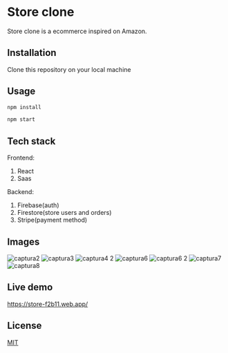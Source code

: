 # Store clone

Store clone is a ecommerce inspired on Amazon.

## Installation

Clone this repository on your local machine 



## Usage

```javascript
npm install

npm start 
```

## Tech stack
Frontend: 

1. React
2. Saas

Backend:

1. Firebase(auth)
2. Firestore(store users and orders)
3. Stripe(payment method) 

## Images

![captura2](https://user-images.githubusercontent.com/22845673/93139131-cdbd6680-f6a5-11ea-812a-373dd59d9780.png)
![captura3](https://user-images.githubusercontent.com/22845673/93139132-cdbd6680-f6a5-11ea-9111-5973068cd730.png)
![captura4 2](https://user-images.githubusercontent.com/22845673/93139133-ce55fd00-f6a5-11ea-917a-5bfc2262e4b1.png)
![captura6](https://user-images.githubusercontent.com/22845673/93139134-ce55fd00-f6a5-11ea-9aec-12be9d13948a.png)
![captura6 2](https://user-images.githubusercontent.com/22845673/93139136-ceee9380-f6a5-11ea-903b-54b0517990d0.png)
![captura7](https://user-images.githubusercontent.com/22845673/93139138-ceee9380-f6a5-11ea-8c04-06d55ed301ad.png)
![captura8](https://user-images.githubusercontent.com/22845673/93139140-cf872a00-f6a5-11ea-848c-d86d9e385f31.png)

## Live demo

https://store-f2b11.web.app/


## License
[MIT](https://choosealicense.com/licenses/mit/)
